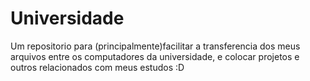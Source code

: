 # Universidade
Um repositorio para (principalmente)facilitar a transferencia dos meus arquivos entre os computadores da universidade, e colocar projetos e outros relacionados com meus estudos :D
